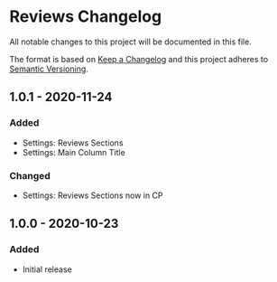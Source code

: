 # Reviews Changelog

All notable changes to this project will be documented in this file.

The format is based on [Keep a Changelog](http://keepachangelog.com/) and this project adheres to [Semantic Versioning](http://semver.org/).

## 1.0.1 - 2020-11-24
### Added
- Settings: Reviews Sections
- Settings: Main Column Title

### Changed
- Settings: Reviews Sections now in CP

## 1.0.0 - 2020-10-23
### Added
- Initial release